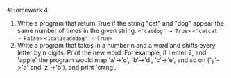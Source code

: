 #Homework 4

1. Write a program that return True if the string "cat" and "dog" appear the same number of times in the given string.
`<'catdog' → True>`
`<'catcat' → False>`
`<1cat1cadodog' → True>`
1. Write a program that takes in a number n and a word and shifts every letter by n digits. Print the new word. For example, if I enter 2, and 'apple' the program  would map 'a'->'c', 'b'->'d', 'c'->'e', and so on ('y'->'a' and 'z'->'b'), and print 'crrng'.